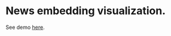 # News embedding visualization.

See demo [here](https://projector.tensorflow.org/?config=https://raw.githubusercontent.com/gbarbalinardo/visualize-news/main/config.json).